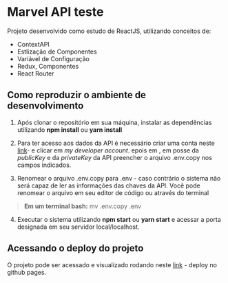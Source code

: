# Marvel API teste

Projeto desenvolvido como estudo de ReactJS, utilizando conceitos de: 
- ContextAPI
- Estlização de Componentes
- Variável de Configuração
- Redux, Componentes
- React Router

## Como reproduzir o ambiente de desenvolvimento

1. Após clonar o repositório em sua máquina, instalar as dependências utilizando **npm install** ou **yarn install**

2. Para ter acesso aos dados da API é necessário criar uma conta neste [link](https://developer.marvel.com/)- e clicar em *my developer account*. epois em , em posse da *publicKey* e da *privateKey* da API preencher o arquivo .env.copy nos campos indicados.
3.  Renomear o arquivo .env.copy para .env - caso contrário o sistema não será capaz de ler as informações das chaves da API. Você pode renomear o arquivo em seu editor de código ou através do terminal 
> 	**Em um terminal bash:**
>  mv .env.copy .env
4. Executar o sistema utilizando **npm start** ou **yarn start** e acessar a porta designada em seu servidor local/localhost.

## Acessando o deploy do projeto

O projeto pode ser acessado e visualizado rodando neste [link](https://gabriel-brunetti.github.io/luizalabs-teste/) - deploy no github pages.

